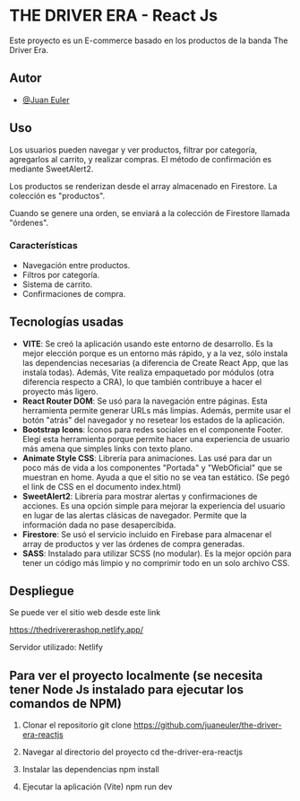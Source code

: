 
# THE DRIVER ERA - React Js

Este proyecto es un E-commerce basado en los productos de la banda The Driver Era.


## Autor

- [@Juan Euler](https://github.com/juaneuler)


## Uso

Los usuarios pueden navegar y ver productos, filtrar por categoría, agregarlos al carrito, y realizar compras. El método de confirmación es mediante SweetAlert2.

Los productos se renderizan desde el array almacenado en Firestore. La colección es "productos".

Cuando se genere una orden, se enviará a la colección de Firestore llamada "órdenes".


### Características

- Navegación entre productos.
- Filtros por categoría.
- Sistema de carrito.
- Confirmaciones de compra.


## Tecnologías usadas

- **VITE**: Se creó la aplicación usando este entorno de desarrollo. Es la mejor elección porque es un entorno más rápido, y a la vez, sólo instala las dependencias necesarias (a diferencia de Create React App, que las instala todas). Además, Vite realiza empaquetado por módulos (otra diferencia respecto a CRA), lo que también contribuye a hacer el proyecto más ligero.
- **React Router DOM**: Se usó para la navegación entre páginas. Esta herramienta permite generar URLs más limpias. Además, permite usar el botón "atrás" del navegador y no resetear los estados de la aplicación.
- **Bootstrap Icons**: Íconos para redes sociales en el componente Footer. Elegí esta herramienta porque permite hacer una experiencia de usuario más amena que simples links con texto plano.
- **Animate Style CSS**: Librería para animaciones. Las usé para dar un poco más de vida a los componentes "Portada" y "WebOficial" que se muestran en home. Ayuda a que el sitio no se vea tan estático. (Se pegó el link de CSS en el documento index.html)
- **SweetAlert2**: Librería para mostrar alertas y confirmaciones de acciones. Es una opción simple para mejorar la experiencia del usuario en lugar de las alertas clásicas de navegador. Permite que la información dada no pase desapercibida.
- **Firestore**: Se usó el servicio incluido en Firebase para almacenar el array de productos y ver las órdenes de compra generadas.
- **SASS**: Instalado para utilizar SCSS (no modular). Es la mejor opción para tener un código más limpio y no comprimir todo en un solo archivo CSS.


## Despliegue

Se puede ver el sitio web desde este link

https://thedrivererashop.netlify.app/

Servidor utilizado: Netlify


## Para ver el proyecto localmente (se necesita tener Node Js instalado para ejecutar los comandos de NPM)

1) Clonar el repositorio
git clone https://github.com/juaneuler/the-driver-era-reactjs

2) Navegar al directorio del proyecto
cd the-driver-era-reactjs

3) Instalar las dependencias
npm install

4) Ejecutar la aplicación (Vite)
npm run dev